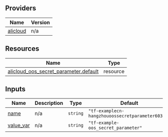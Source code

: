<!-- BEGIN_TF_DOCS -->
## Providers

| Name | Version |
|------|---------|
| <a name="provider_alicloud"></a> [alicloud](#provider\_alicloud) | n/a |

## Resources

| Name | Type |
|------|------|
| [alicloud_oos_secret_parameter.default](https://registry.terraform.io/providers/hashicorp/alicloud/latest/docs/resources/oos_secret_parameter) | resource |

## Inputs

| Name | Description | Type | Default | Required |
|------|-------------|------|---------|:--------:|
| <a name="input_name"></a> [name](#input\_name) | n/a | `string` | `"tf-examplecn-hangzhouoossecretparameter60345"` | no |
| <a name="input_value_var"></a> [value\_var](#input\_value\_var) | n/a | `string` | `"tf-example-oos_secret_parameter"` | no |
<!-- END_TF_DOCS -->    